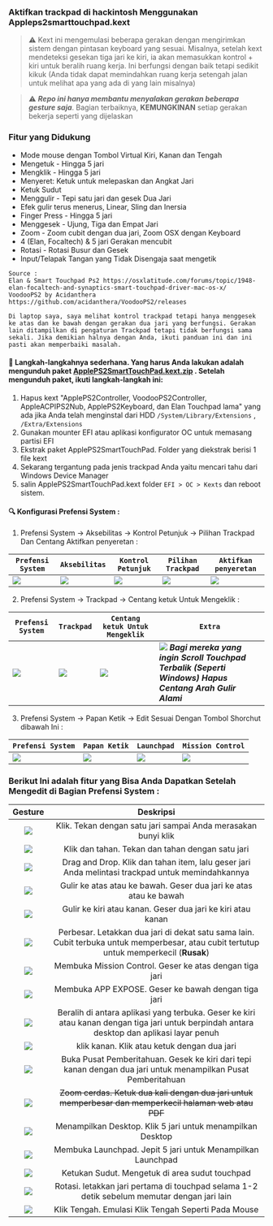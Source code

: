 ### Aktifkan trackpad di hackintosh Menggunakan Appleps2smarttouchpad.kext

> ⚠️ Kext ini mengemulasi beberapa gerakan dengan mengirimkan sistem dengan pintasan keyboard yang sesuai. Misalnya, setelah kext mendeteksi gesekan tiga jari ke kiri, ia akan memasukkan kontrol + kiri untuk beralih ruang kerja. Ini berfungsi dengan baik tetapi sedikit kikuk (Anda tidak dapat memindahkan ruang kerja setengah jalan untuk melihat apa yang ada di yang lain misalnya)

> ⚠️ ***Repo ini hanya membantu menyalakan gerakan beberapa gesture saja***. Bagian terbaiknya, **KEMUNGKINAN** setiap gerakan bekerja seperti yang dijelaskan

### Fitur yang Didukung
- Mode mouse dengan Tombol Virtual Kiri, Kanan dan Tengah
- Mengetuk -  Hingga 5 jari
- Mengklik - Hingga 5 jari
- Menyeret: Ketuk untuk melepaskan dan Angkat Jari 
- Ketuk Sudut
- Menggulir - Tepi satu jari dan gesek Dua Jari
- Efek gulir terus menerus, Linear, Sling dan Inersia
- Finger Press - Hingga 5 jari
- Menggesek - Ujung, Tiga dan Empat Jari
- Zoom - Zoom cubit dengan dua jari, Zoom OSX dengan Keyboard
- 4 (Elan, Focaltech) & 5 jari Gerakan mencubit
- Rotasi - Rotasi Busur dan Gesek
- Input/Telapak Tangan yang Tidak Disengaja saat mengetik

```
Source :
Elan & Smart Touchpad Ps2 https://osxlatitude.com/forums/topic/1948-elan-focaltech-and-synaptics-smart-touchpad-driver-mac-os-x/
VoodooPS2 by Acidanthera https://github.com/acidanthera/VoodooPS2/releases
```

```
Di laptop saya, saya melihat kontrol trackpad tetapi hanya menggesek ke atas dan ke bawah dengan gerakan dua jari yang berfungsi. Gerakan lain ditampilkan di pengaturan Trackpad tetapi tidak berfungsi sama sekali. Jika demikian halnya dengan Anda, ikuti panduan ini dan ini pasti akan memperbaiki masalah.
```

#### 🧭 Langkah-langkahnya sederhana. Yang harus Anda lakukan adalah mengunduh paket [ApplePS2SmartTouchPad.kext.zip](https://github.com/JaemanPratama/Kext-Elan-ETD0108-PS-2-Interface-Trackpad/releases) . Setelah mengunduh paket, ikuti langkah-langkah ini:

1. Hapus  kext "ApplePS2Controller, VoodooPS2Controller, AppleACPIPS2Nub, ApplePS2Keyboard, dan Elan Touchpad lama"  yang ada jika Anda telah menginstal dari HDD  `/System/Library/Extensions` ,   `/Extra/Extensions`
2. Gunakan mounter EFI atau aplikasi konfigurator OC untuk memasang partisi EFI
3. Ekstrak paket ApplePS2SmartTouchPad. Folder yang diekstrak berisi 1 file kext
4. Sekarang tergantung pada jenis trackpad Anda yaitu mencari tahu dari Windows Device Manager
5. salin ApplePS2SmartTouchPad.kext folder `EFI > OC > Kexts` dan reboot sistem.

#### 🔍 Konfigurasi Prefensi System :

1. Prefensi System -> Aksebilitas -> Kontrol Petunjuk -> Pilihan Trackpad Dan Centang Aktifkan penyeretan :

`Prefensi System`|`Aksebilitas`|`Kontrol Petunjuk`|`Pilihan Trackpad`|`Aktifkan penyeretan`
---|---|---|---|---
<img src ="https://github.com/JaemanPratama/Kext-Elan-ETD0108-PS-2-Interface-Trackpad/blob/main/IMG/ICON%201.png"/>|<img src ="https://github.com/JaemanPratama/Kext-Elan-ETD0108-PS-2-Interface-Trackpad/blob/main/IMG/IMG%201.png"/>|<img src ="https://github.com/JaemanPratama/Kext-Elan-ETD0108-PS-2-Interface-Trackpad/blob/main/IMG/IMG%202.png"/>|<img src ="https://github.com/JaemanPratama/Kext-Elan-ETD0108-PS-2-Interface-Trackpad/blob/main/IMG/IMG%203.png"/>|<img src ="https://github.com/JaemanPratama/Kext-Elan-ETD0108-PS-2-Interface-Trackpad/blob/main/IMG/IMG%204.png"/>

2. Prefensi System -> Trackpad -> Centang ketuk Untuk Mengeklik :

`Prefensi System`|`Trackpad`|`Centang ketuk Untuk Mengeklik`|`Extra`
---|---|---|---|
<img src ="https://github.com/JaemanPratama/Kext-Elan-ETD0108-PS-2-Interface-Trackpad/blob/main/IMG/ICON%201.png"/>|<img src ="https://github.com/JaemanPratama/Kext-Elan-ETD0108-PS-2-Interface-Trackpad/blob/main/IMG/IMG%205.png"/>|<img src ="https://github.com/JaemanPratama/Kext-Elan-ETD0108-PS-2-Interface-Trackpad/blob/main/IMG/IMG%206.png"/>|<img src ="https://github.com/JaemanPratama/Kext-Elan-ETD0108-PS-2-Interface-Trackpad/blob/main/IMG/IMG%207.png"/> ***Bagi mereka yang ingin Scroll Touchpad Terbalik (Seperti Windows) Hapus Centang Arah Gulir Alami***


3. Prefensi System -> Papan Ketik -> Edit Sesuai Dengan Tombol Shorchut dibawah Ini :

`Prefensi System`|`Papan Ketik`|`Launchpad`|`Mission Control`
---|---|---|---|
<img src ="https://github.com/JaemanPratama/Kext-Elan-ETD0108-PS-2-Interface-Trackpad/blob/main/IMG/ICON%201.png"/>|<img src ="https://github.com/JaemanPratama/Kext-Elan-ETD0108-PS-2-Interface-Trackpad/blob/main/IMG/IMG%208.png"/>|<img src ="https://github.com/JaemanPratama/Kext-Elan-ETD0108-PS-2-Interface-Trackpad/blob/main/IMG/IMG%209.png"/>|<img src ="https://github.com/JaemanPratama/Kext-Elan-ETD0108-PS-2-Interface-Trackpad/blob/main/IMG/IMG%2010.png"/>|


### Berikut Ini adalah fitur yang Bisa Anda Dapatkan Setelah Mengedit di Bagian Prefensi System :



Gesture             |  Deskripsi
:-------------------------:|:-------------------------:
![](https://help.apple.com/assets/61B3707D08121F6CC14EE202/61B3708108121F6CC14EE219/en_US/e4ec3f469848fb67d38456b3e8102841.png)  |  Klik. Tekan dengan satu jari sampai Anda merasakan bunyi klik
![](https://help.apple.com/assets/61B3707D08121F6CC14EE202/61B3708108121F6CC14EE219/en_US/56ec4624f733aee607452836e1297620.png) | Klik dan tahan. Tekan dan tahan dengan satu jari
![](https://help.apple.com/assets/61B3707D08121F6CC14EE202/61B3708108121F6CC14EE219/en_US/43a977c6ccd44e79d4f23d2afce87ea2.png) | Drag and Drop. Klik dan tahan item, lalu geser jari Anda melintasi trackpad untuk memindahkannya
![](https://help.apple.com/assets/61B3707D08121F6CC14EE202/61B3708108121F6CC14EE219/en_US/f2228a48e840ef8dd679a2e8d3d3cb8c.png) | Gulir ke atas atau ke bawah. Geser dua jari ke atas atau ke bawah
![](https://help.apple.com/assets/61B3707D08121F6CC14EE202/61B3708108121F6CC14EE219/en_US/b83e057e5c55307d64bd75f18e62d954.png) | Gulir ke kiri atau kanan. Geser dua jari ke kiri atau kanan
![](https://help.apple.com/assets/61B3707D08121F6CC14EE202/61B3708108121F6CC14EE219/en_US/72c3dd13054b11eb8793d12de4738d03.png) | Perbesar. Letakkan dua jari di dekat satu sama lain. Cubit terbuka untuk memperbesar, atau cubit tertutup untuk memperkecil (**Rusak**)
![](https://help.apple.com/assets/61B3707D08121F6CC14EE202/61B3708108121F6CC14EE219/en_US/2b85d08fbce2e3021bb86ebc9b52c751.png) | Membuka Mission Control. Geser ke atas dengan tiga jari
![](https://help.apple.com/assets/60956BCCB4EAF4452A503181/60956BCDB4EAF4452A50318F/en_US/080f756e0c8b56c2e7a2c925b1a01a96.png) | Membuka APP EXPOSE. Geser ke bawah dengan tiga jari 
![](https://help.apple.com/assets/61B3707D08121F6CC14EE202/61B3708108121F6CC14EE219/en_US/32be9f6360ff6ae5bddd592b4f398358.png) | Beralih di antara aplikasi yang terbuka. Geser ke kiri atau kanan dengan tiga jari untuk berpindah antara desktop dan aplikasi layar penuh
![](https://help.apple.com/assets/61B3707D08121F6CC14EE202/61B3708108121F6CC14EE219/en_US/f3f6cfb1e34037ce6afdb601497123e8.png) | klik kanan.  Klik atau ketuk dengan dua jari 
![](https://support.apple.com/library/content/dam/edam/applecare/images/en_US/keyboards/trackpad2-open-notification-center.png) | Buka Pusat Pemberitahuan. Gesek ke kiri dari tepi kanan dengan dua jari untuk menampilkan Pusat Pemberitahuan
![](https://support.apple.com/library/content/dam/edam/applecare/images/en_US/keyboards/trackpad2-smart-zoom.png) | ~~Zoom cerdas. Ketuk dua kali dengan dua jari untuk memperbesar dan memperkecil halaman web atau PDF~~
![](https://user-images.githubusercontent.com/89202419/160249799-bb17e9d2-3031-41b3-a38c-f5eff9c69eaa.png) | Menampilkan Desktop. Klik 5 jari untuk menampilkan Desktop
![](https://support.apple.com/library/content/dam/edam/applecare/images/en_US/keyboards/trackpad2-launchpad.png) | Membuka Launchpad. Jepit 5 jari untuk Menampilkan Launchpad
![](https://user-images.githubusercontent.com/89202419/161056439-231fdc0c-1984-449f-bee6-00d10e1c6ee2.jpg)| Ketukan Sudut. Mengetuk di area sudut touchpad
![](https://user-images.githubusercontent.com/89202419/161057779-12b20f1a-6a6b-401d-8265-d0677a448832.png) |  Rotasi. letakkan jari pertama di touchpad selama 1-2 detik sebelum memutar dengan jari lain
![](https://user-images.githubusercontent.com/89202419/161063663-8925e6cd-1907-4ffc-99d3-d5ea65468867.png) | Klik Tengah. Emulasi Klik Tengah Seperti Pada Mouse
